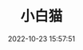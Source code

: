 ---
title: 小白猫
date: 2022-10-23 15:57:51
aside: false
comments: false
top_img: false
type: "album_detail"
---